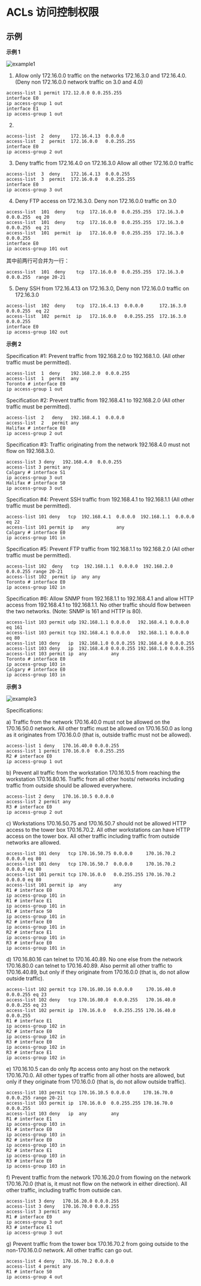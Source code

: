 # ACLs 访问控制权限

## 示例

**示例 1**

![example1](../images/ACLs-example1.png)

1. Allow only 172.16.0.0 traffic on the networks 172.16.3.0 and 172.16.4.0. (Deny non 172.16.0.0 network traffic on 3.0 and 4.0)

```
access-list 1 permit 172.12.0.0 0.0.255.255
interface E0
ip access-group 1 out
interface E1
ip access-group 1 out
```

2.

```
access-list  2  deny    172.16.4.13  0.0.0.0
access-list  2  permit  172.16.0.0   0.0.255.255
interface E0
ip access-group 2 out
```

3. Deny traffic from 172.16.4.0 on 172.16.3.0 Allow all other 172.16.0.0 traffic

```
access-list  3  deny    172.16.4.13  0.0.0.255
access-list  3  permit  172.16.0.0   0.0.255.255
interface E0
ip access-group 3 out
```


4. Deny FTP access on 172.16.3.0. Deny non 172.16.0.0 traffic on 3.0

```
access-list  101  deny    tcp  172.16.0.0  0.0.255.255  172.16.3.0  0.0.0.255  eq 20
access-list  101  deny    tcp  172.16.0.0  0.0.255.255  172.16.3.0  0.0.0.255  eq 21
access-list  101  permit  ip   172.16.0.0  0.0.255.255  172.16.3.0  0.0.0.255
interface E0
ip access-group 101 out
```

其中前两行可合并为一行：
```
access-list  101  deny    tcp  172.16.0.0  0.0.255.255  172.16.3.0  0.0.0.255  range 20-21
```

5. Deny SSH from 172.16.4.13 on 172.16.3.0, Deny non 172.16.0.0 traffic on 172.16.3.0

```
access-list  102  deny    tcp  172.16.4.13  0.0.0.0      172.16.3.0   0.0.0.255  eq 22
access-list  102  permit  ip   172.16.0.0   0.0.255.255  172.16.3.0   0.0.0.255
interface E0
ip access-group 102 out
```

**示例 2**

Specification #1: Prevent traffic from 192.168.2.0 to 192.168.1.0. (All other traffic must be permitted).

```
access-list  1  deny    192.168.2.0  0.0.0.255
access-list  1  permit  any
Toronto # interface E0
ip access-group 1 out
```

Specification #2: Prevent traffic from 192.168.4.1 to 192.168.2.0 (All other traffic must be permitted).

```
access-list  2   deny   192.168.4.1  0.0.0.0
access-list  2   permit any
Halifax # interface E0
ip access-group 2 out
```

Specification #3: Traffic originating from the network 192.168.4.0 must not flow on
192.168.3.0.

```
access-list 3 deny   192.168.4.0  0.0.0.255
access-list 3 permit any
Calgary # interface S1
ip access-group 3 out
Halifax # interface S0
ip access-group 3 out
```

Specification #4: Prevent SSH traffic from 192.168.4.1 to 192.168.1.1 (All other traffic must be permitted).

```
access-list 101 deny   tcp  192.168.4.1  0.0.0.0  192.168.1.1  0.0.0.0 eq 22
access-list 101 permit ip   any          any
Calgary # interface E0
ip access-group 101 in
```

Specification #5: Prevent FTP traffic from 192.168.1.1 to 192.168.2.0 (All other
traffic must be permitted).


```
access-list 102  deny   tcp  192.168.1.1  0.0.0.0  192.168.2.0  0.0.0.255 range 20-21
access-list 102  permit ip  any any
Toronto # interface E0
ip access-group 102 in
```

Specification #6: Allow SNMP from 192.168.1.1 to 192.168.4.1 and allow HTTP access from 192.168.4.1 to 192.168.1.1. No other traffic should flow between the two networks. (Note: SNMP is 161 and HTTP is 80).

```
access-list 103 permit udp 192.168.1.1 0.0.0.0   192.168.4.1 0.0.0.0   eq 161
access-list 103 permit tcp 192.168.4.1 0.0.0.0   192.168.1.1 0.0.0.0   eq 80
access-list 103 deny   ip  192.168.1.0 0.0.0.255 192.168.4.0 0.0.0.255
access-list 103 deny   ip  192.168.4.0 0.0.0.255 192.168.1.0 0.0.0.255
access-list 103 permit ip  any         any
Toronto # interface E0
ip access-group 103 in
Calgary # interface E0
ip access-group 103 in

```

**示例 3**

![example3](../images/ACLs-example3.png)

Specifications:

a) Traffic from the network 170.16.40.0 must not be allowed on the 170.16.50.0 network. All other traffic must be allowed on 170.16.50.0 as long as it originates from 170.16.0.0 (that is, outside traffic must not be allowed).

```
access-list 1 deny   170.16.40.0 0.0.0.255
access-list 1 permit 170.16.0.0  0.0.255.255
R2 # interface E0
ip access-group 1 out
```

b) Prevent all traffic from the workstation 170.16.10.5 from reaching the workstation 170.16.80.16. Traffic from all other hosts/ networks including traffic from outside should be allowed everywhere.

```
access-list 2 deny   170.16.10.5 0.0.0.0
access-list 2 permit any
R3 # interface E0
ip access-group 2 out
```

c) Workstations 170.16.50.75 and 170.16.50.7 should not be allowed HTTP access to the tower box 170.16.70.2. All other workstations can have HTTP access on the tower box. All other traffic including traffic from outside networks are allowed.

```
access-list 101 deny   tcp 170.16.50.75 0.0.0.0     170.16.70.2 0.0.0.0 eq 80
access-list 101 deny   tcp 170.16.50.7  0.0.0.0     170.16.70.2 0.0.0.0 eq 80
access-list 101 permit tcp 170.16.0.0   0.0.255.255 170.16.70.2 0.0.0.0 eq 80
access-list 101 permit ip  any          any
R1 # interface E0
ip access-group 101 in
R1 # interface E1
ip access-group 101 in
R1 # interface S0
ip access-group 101 in
R2 # interface E0
ip access-group 101 in
R2 # interface E1
ip access-group 101 in
R3 # interface E0
ip access-group 101 in
```

d) 170.16.80.16 can telnet to 170.16.40.89. No one else from the network 170.16.80.0 can telnet to 170.16.40.89. Also permit all other traffic to 170.16.40.89, but only if they originate from 170.16.0.0 (that is, do not allow outside traffic).

```
access-list 102 permit tcp 170.16.80.16 0.0.0.0     170.16.40.0 0.0.0.255 eq 23
access-list 102 deny   tcp 170.16.80.0  0.0.0.255   170.16.40.0 0.0.0.255 eq 23
access-list 102 permit ip  170.16.0.0   0.0.255.255 170.16.40.0 0.0.0.255
R1 # interface E1
ip access-group 102 in
R2 # interface E0
ip access-group 102 in
R3 # interface E0
ip access-group 102 in
R3 # interface E1
ip access-group 102 in
```


e) 170.16.10.5 can do only ftp access onto any host on the network 170.16.70.0. All other types of traffic from all other hosts are allowed, but only if they originate from 170.16.0.0 (that is, do not allow outside traffic).

```
access-list 103 permit tcp 170.16.10.5 0.0.0.0     170.16.70.0 0.0.0.255 range 20-21
access-list 103 permit ip  170.16.0.0  0.0.255.255 170.16.70.0 0.0.0.255
access-list 103 deny   ip  any         any
R1 # interface E1
ip access-group 103 in
R1 # interface E0
ip access-group 103 in
R2 # interface E0
ip access-group 103 in
R2 # interface E1
ip access-group 103 in
R3 # interface E0
ip access-group 103 in
```

f) Prevent traffic from the network 170.16.20.0 from flowing on the network 170.16.70.0 (that is, it must not flow on the network in either direction). All other traffic, including traffic from outside can.

```
access-list 3 deny   170.16.20.0 0.0.0.255
access-list 3 deny   170.16.70.0 0.0.0.255
access-list 3 permit any
R1 # interface E0
ip access-group 3 out
R3 # interface E1
ip access-group 3 out
```

g) Prevent traffic from the tower box 170.16.70.2 from going outside to the non-170.16.0.0 network. All other traffic can go out.

```
access-list 4 deny   170.16.70.2 0.0.0.0
access-list 4 permit any
R1 # interface S0
ip access-group 4 out
```
